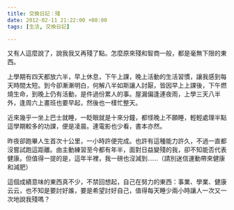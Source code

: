 ```yaml
---
title: 交換日記：殘
date: 2012-02-11 21:22:00 +08:00
tags: [生活, 交換日記]

---
```


又有人這麼說了，說我我又再殘了點。怎麼原來殘和智商一般，都是毫無下限的東西。  
  
上學期有四天都放六半，早上休息，下午上課，晚上活動的生活習慣，讓我感到每天時間太短。到今卻漸漸明白，何解八半如斯讓人討厭，皆因早上上課後，下午燃燒生命，到晚上仍有活動，是件過份累人的事。屋漏偏逢連夜雨，上學三天八半外，逢周六上畫班也要早起，然後也一樣忙整天。  
  
近來幾乎一坐上巴士就睡，一眨眼就是十來分鐘，都怪晚上不願睡，輕輕處理半點這學期較多的功課，便是凌晨。連電影也少看，書本亦然。  
  
昨夜卻跑畢人生首次十公里，一小時許便完成。也許有這種能力許久，不過一直都沒嘗試跑這距離。由主動練習至今都有年半，面對日益變殘的我，卻不知能否代表健康。但值得一提的是，這年半裡，我一磅也沒減到……（請別迷信運動帶來健康和減肥）  
  
這個成績意味的東西真不少，不禁回想起，自己在努力的東西：事業、學業、健康云云，也不知是要討好誰，要是希望討好自己，值得每天睡少兩小時讓人一次又一次地說我殘嗎？
